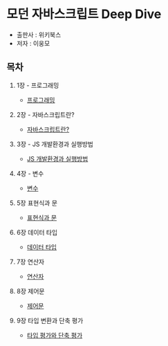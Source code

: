 # 모던 자바스크립트 Deep Dive

- 출판사 : 위키북스
- 저자 : 이웅모

## 목차

1. 1장 - 프로그래밍

   - [프로그래밍](./ch01_프로그래밍/README.md)

2. 2장 - 자바스크립트란?

   - [자바스크립트란?](./ch02_JavScript/README.md)

3. 3장 - JS 개발환경과 실행방법

   - [JS 개발환경과 실행방법]('./../ch03_JS_개발환경과실행방법/README.md)

4. 4장 - 변수

   - [변수](./ch04_변수/README.md)

5. 5장 표현식과 문

   - [표현식과 문]('./../ch05_표현식과_문/README.md)

6. 6장 데이터 타입

   - [데이터 타입]('./../ch06_데이터_타입/README.md)

7. 7장 연산자

   - [연산자]('./../ch07_연산자/README.md)

8. 8장 제어문

   - [제어문]('./../ch08_제어문/README.md)

9. 9장 타입 변환과 단축 평가

   - [타입 평가와 단축 평가](./ch09_타입_변환과_단축_평가/README.md)
